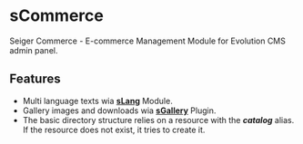 # sCommerce
Seiger Commerce - E-commerce Management Module for Evolution CMS admin panel.

## Features ##
* Multi language texts wia **[sLang](https://github.com/Seiger/seigerlang)** Module.
* Gallery images and downloads wia **[sGallery](https://github.com/Seiger/sgallery)** Plugin.
* The basic directory structure relies on a resource with the ***catalog*** alias. If the resource does not exist, it tries to create it.
